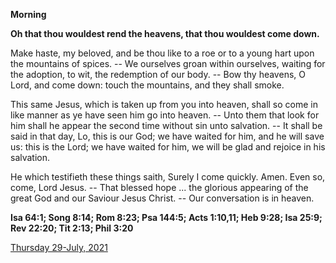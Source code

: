 **Morning**

**Oh that thou wouldest rend the heavens, that thou wouldest come down.**
 
Make haste, my beloved, and be thou like to a roe or to a young hart upon the mountains of spices. -- We ourselves groan within ourselves, waiting for the adoption, to wit, the redemption of our body. -- Bow thy heavens, O Lord, and come down: touch the mountains, and they shall smoke.
 
This same Jesus, which is taken up from you into heaven, shall so come in like manner as ye have seen him go into heaven. -- Unto them that look for him shall he appear the second time without sin unto salvation. -- It shall be said in that day, Lo, this is our God; we have waited for him, and he will save us: this is the Lord; we have waited for him, we will be glad and rejoice in his salvation.
 
He which testifieth these things saith, Surely I come quickly. Amen. Even so, come, Lord Jesus. -- That blessed hope ... the glorious appearing of the great God and our Saviour Jesus Christ. -- Our conversation is in heaven.  

**Isa 64:1; Song 8:14; Rom 8:23; Psa 144:5; Acts 1:10,11; Heb 9:28; Isa 25:9; Rev 22:20; Tit 2:13; Phil 3:20**

[Thursday 29-July, 2021](https://t.me/daily_light)

